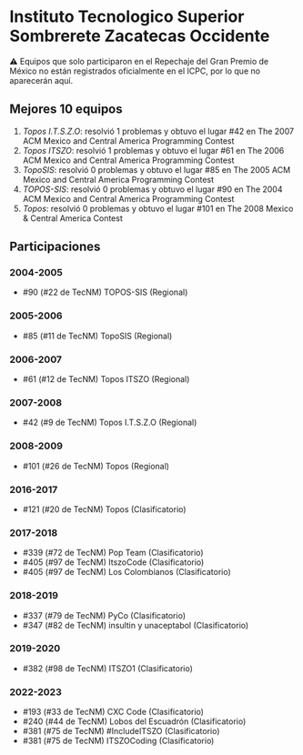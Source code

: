 # Instituto Tecnologico Superior Sombrerete Zacatecas Occidente

:warning: Equipos que solo participaron en el Repechaje del Gran Premio de México no están registrados oficialmente en el ICPC, por lo que no aparecerán aquí.

## Mejores 10 equipos

1. _Topos I.T.S.Z.O_: resolvió 1 problemas y obtuvo el lugar #42 en The 2007 ACM Mexico and Central America Programming Contest
1. _Topos ITSZO_: resolvió 1 problemas y obtuvo el lugar #61 en The 2006 ACM Mexico and Central America Programming Contest
1. _TopoSIS_: resolvió 0 problemas y obtuvo el lugar #85 en The 2005 ACM Mexico and Central America Programming Contest
1. _TOPOS-SIS_: resolvió 0 problemas y obtuvo el lugar #90 en The 2004 ACM Mexico and Central America Programming Contest
1. _Topos_: resolvió 0 problemas y obtuvo el lugar #101 en The 2008 Mexico & Central America Contest

## Participaciones

### 2004-2005

- #90 (#22 de TecNM) TOPOS-SIS (Regional)

### 2005-2006

- #85 (#11 de TecNM) TopoSIS (Regional)

### 2006-2007

- #61 (#12 de TecNM) Topos ITSZO (Regional)

### 2007-2008

- #42 (#9 de TecNM) Topos I.T.S.Z.O (Regional)

### 2008-2009

- #101 (#26 de TecNM) Topos (Regional)

### 2016-2017

- #121 (#20 de TecNM) Topos (Clasificatorio)

### 2017-2018

- #339 (#72 de TecNM) Pop Team (Clasificatorio)
- #405 (#97 de TecNM) ItszoCode (Clasificatorio)
- #405 (#97 de TecNM) Los Colombianos (Clasificatorio)

### 2018-2019

- #337 (#79 de TecNM) PyCo (Clasificatorio)
- #347 (#82 de TecNM) insultin y unaceptabol (Clasificatorio)

### 2019-2020

- #382 (#98 de TecNM) ITSZO1 (Clasificatorio)

### 2022-2023

- #193 (#33 de TecNM) CXC Code (Clasificatorio)
- #240 (#44 de TecNM) Lobos del Escuadrón (Clasificatorio)
- #381 (#75 de TecNM) #IncludeITSZO (Clasificatorio)
- #381 (#75 de TecNM) ITSZOCoding (Clasificatorio)



